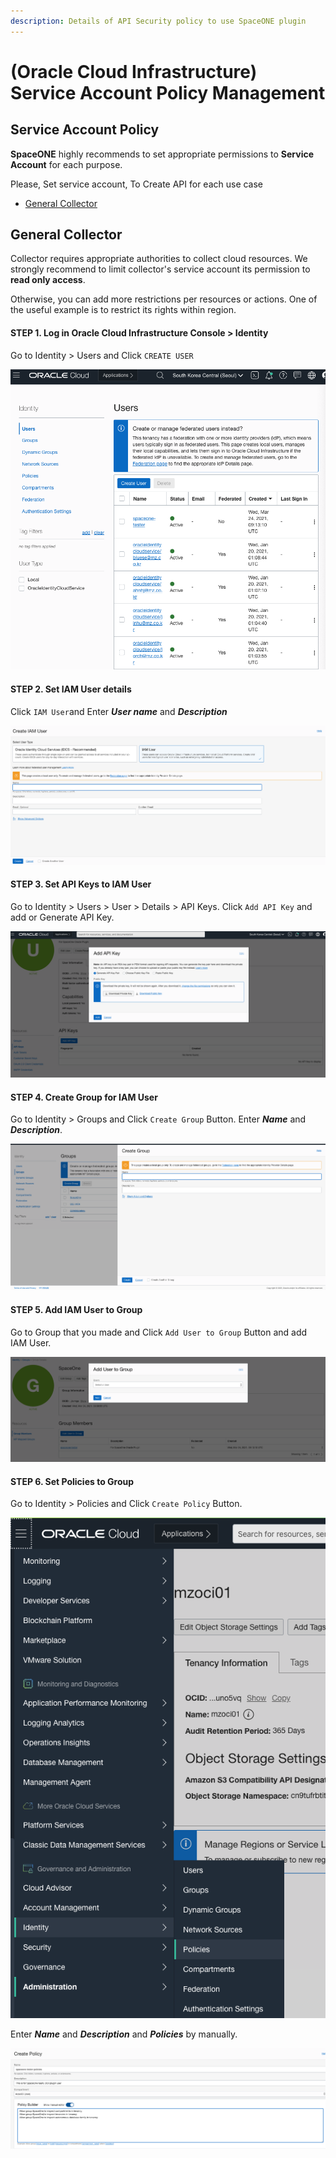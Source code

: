 ```yaml
---
description: Details of API Security policy to use SpaceONE plugin
---
```


# \(Oracle Cloud Infrastructure\) Service Account Policy Management

## Service Account Policy

**SpaceONE** highly recommends to set appropriate permissions to **Service Account** for each purpose. 

Please, Set service account,  To Create API for each use case

* [General Collector](oracle-cloud-infrastructure-service-account-policy-management.md#general-collector)

## General Collector 

Collector requires appropriate authorities to collect cloud resources. We strongly recommend to limit collector's service account its permission to **read only access**. 

Otherwise, you can add more restrictions per resources or actions. One of the useful example is to restrict its rights within region.

#### STEP 1. Log in Oracle Cloud Infrastructure Console &gt; Identity

Go to Identity &gt; Users and Click   `CREATE USER`

![](../../.gitbook/assets/create_user_button.png)

#### STEP 2. Set IAM User details

Click  `IAM User`and Enter  _**User name**_ and _**Description**_ 

![](../../.gitbook/assets/create_iam_user.png)

#### STEP 3. Set API Keys to IAM User 

Go to Identity &gt; Users &gt; User &gt; Details &gt; API Keys. Click  `Add API Key`  and add or Generate API Key. 

![](../../.gitbook/assets/add_or_generate_api_key.png)



#### STEP 4. Create Group for IAM User 

Go to Identity &gt; Groups and Click   `Create Group` Button. Enter _**Name**_ and _**Description**_.

![](../../.gitbook/assets/create_group.png)

#### STEP 5. Add IAM User to Group

Go to Group that you made and Click  `Add User to Group`  Button and add IAM User. 

![](../../.gitbook/assets/add_user_to_group.png)

#### STEP 6. Set Policies to Group

Go to Identity &gt; Policies and Click  `Create Policy` Button.

![](../../.gitbook/assets/move_to_policies.png)



Enter _**Name**_ and _**Description**_ and _**Policies**_ by manually.

![](../../.gitbook/assets/create_policies.png)



